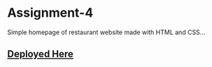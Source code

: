# Assignment-4
Simple homepage of restaurant website made with HTML and CSS...

[Deployed Here](https://foodvilla.netlify.app/)
----
